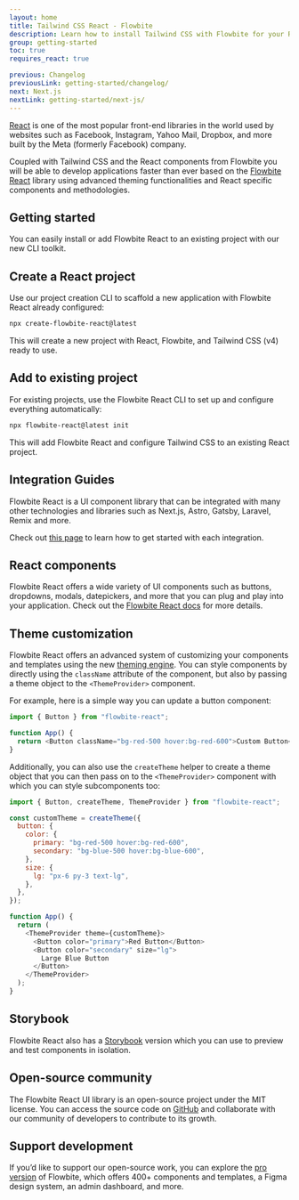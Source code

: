 ```yaml
---
layout: home
title: Tailwind CSS React - Flowbite
description: Learn how to install Tailwind CSS with Flowbite for your React project and start developing modern web applications using interactive elements based on utility classes
group: getting-started
toc: true
requires_react: true

previous: Changelog
previousLink: getting-started/changelog/
next: Next.js
nextLink: getting-started/next-js/
---
```


[React](https://react.dev/) is one of the most popular front-end libraries in the world used by websites such as Facebook, Instagram, Yahoo Mail, Dropbox, and more built by the Meta (formerly Facebook) company.

Coupled with Tailwind CSS and the React components from Flowbite you will be able to develop applications faster than ever based on the [Flowbite React](https://flowbite-react.com) library using advanced theming functionalities and React specific components and methodologies.

## Getting started

You can easily install or add Flowbite React to an existing project with our new CLI toolkit.

## Create a React project

Use our project creation CLI to scaffold a new application with Flowbite React already configured:

```bash
npx create-flowbite-react@latest
```

This will create a new project with React, Flowbite, and Tailwind CSS (v4) ready to use.

## Add to existing project

For existing projects, use the Flowbite React CLI to set up and configure everything automatically:

```bash
npx flowbite-react@latest init
```

This will add Flowbite React and configure Tailwind CSS to an existing React project.

## Integration Guides

Flowbite React is a UI component library that can be integrated with many other technologies and libraries such as Next.js, Astro, Gatsby, Laravel, Remix and more.

Check out [this page](https://flowbite-react.com/docs/getting-started/quickstart) to learn how to get started with each integration.

## React components

Flowbite React offers a wide variety of UI components such as buttons, dropdowns, modals, datepickers, and more that you can plug and play into your application. Check out the [Flowbite React docs](https://flowbite-react.com/docs/components/button) for more details.

## Theme customization

Flowbite React offers an advanced system of customizing your components and templates using the new [theming engine](https://flowbite-react.com/docs/customize/theme). You can style components by directly using the `className` attribute of the component, but also by passing a theme object to the `<ThemeProvider>` component.

For example, here is a simple way you can update a button component:

```javascript
import { Button } from "flowbite-react";

function App() {
  return <Button className="bg-red-500 hover:bg-red-600">Custom Button</Button>;
}
```

Additionally, you can also use the `createTheme` helper to create a theme object that you can then pass on to the `<ThemeProvider>` component with which you can style subcomponents too:

```javascript
import { Button, createTheme, ThemeProvider } from "flowbite-react";

const customTheme = createTheme({
  button: {
    color: {
      primary: "bg-red-500 hover:bg-red-600",
      secondary: "bg-blue-500 hover:bg-blue-600",
    },
    size: {
      lg: "px-6 py-3 text-lg",
    },
  },
});

function App() {
  return (
    <ThemeProvider theme={customTheme}>
      <Button color="primary">Red Button</Button>
      <Button color="secondary" size="lg">
        Large Blue Button
      </Button>
    </ThemeProvider>
  );
}
```

## Storybook

Flowbite React also has a [Storybook](https://flowbite-react.com/storybook) version which you can use to preview and test components in isolation.

## Open-source community

The Flowbite React UI library is an open-source project under the MIT license. You can access the source code on [GitHub](https://github.com/themesberg/flowbite-react) and collaborate with our community of developers to contribute to its growth.

## Support development

If you’d like to support our open-source work, you can explore the [pro version](https://flowbite.com/pro/) of Flowbite, which offers 400+ components and templates, a Figma design system, an admin dashboard, and more.